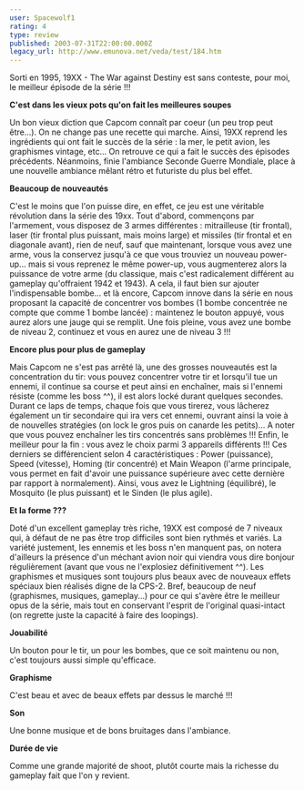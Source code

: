 ```yaml
---
user: Spacewolf1
rating: 4
type: review
published: 2003-07-31T22:00:00.000Z
legacy_url: http://www.emunova.net/veda/test/184.htm
---
```

Sorti en 1995, 19XX - The War against Destiny est sans conteste, pour moi, le meilleur épisode de la série !!!  

  

**C'est dans les vieux pots qu'on fait les meilleures soupes**  

Un bon vieux diction que Capcom connaît par coeur (un peu trop peut être...). On ne change pas une recette qui marche. Ainsi, 19XX reprend les ingrédients qui ont fait le succès de la série : la mer, le petit avion, les graphismes vintage, etc... On retrouve ce qui a fait le succès des épisodes précédents. Néanmoins, finie l'ambiance Seconde Guerre Mondiale, place à une nouvelle ambiance mêlant rétro et futuriste du plus bel effet.  

  

**Beaucoup de nouveautés**  

C'est le moins que l'on puisse dire, en effet, ce jeu est une véritable révolution dans la série des 19xx. Tout d'abord, commençons par l'armement, vous disposez de 3 armes différentes : mitrailleuse (tir frontal), laser (tir frontal plus puissant, mais moins large) et missiles (tir frontal et en diagonale avant), rien de neuf, sauf que maintenant, lorsque vous avez une arme, vous la conservez jusqu'à ce que vous trouviez un nouveau power-up... mais si vous reprenez le même power-up, vous augmenterez alors la puissance de votre arme (du classique, mais c'est radicalement différent au gameplay qu'offraient 1942 et 1943). A cela, il faut bien sur ajouter l'indispensable bombe... et là encore, Capcom innove dans la série en nous proposant la capacité de concentrer vos bombes (1 bombe concentrée ne compte que comme 1 bombe lancée) : maintenez le bouton appuyé, vous aurez alors une jauge qui se remplit. Une fois pleine, vous avez une bombe de niveau 2, continuez et vous en aurez une de niveau 3 !!!  

  

**Encore plus pour plus de gameplay**  

Mais Capcom ne s'est pas arrêté là, une des grosses nouveautés est la concentration du tir: vous pouvez concentrer votre tir et lorsqu'il tue un ennemi, il continue sa course et peut ainsi en enchaîner, mais si l'ennemi résiste (comme les boss ^^), il est alors locké durant quelques secondes. Durant ce laps de temps, chaque fois que vous tirerez, vous lâcherez également un tir secondaire qui ira vers cet ennemi, ouvrant ainsi la voie à de nouvelles stratégies (on lock le gros puis on canarde les petits)... A noter que vous pouvez enchaîner les tirs concentrés sans problèmes !!! Enfin, le meilleur pour la fin : vous avez le choix parmi 3 appareils différents !!! Ces derniers se différencient selon 4 caractéristiques : Power (puissance), Speed (vitesse), Homing (tir concentré) et Main Weapon (l'arme principale, vous permet en fait d'avoir une puissance supérieure avec cette dernière par rapport à normalement). Ainsi, vous avez le Lightning (équilibré), le Mosquito (le plus puissant) et le Sinden (le plus agile).  

  

**Et la forme ???**  

Doté d'un excellent gameplay très riche, 19XX est composé de 7 niveaux qui, à défaut de ne pas être trop difficiles sont bien rythmés et variés. La variété justement, les ennemis et les boss n'en manquent pas, on notera d'ailleurs la présence d'un méchant avion noir qui viendra vous dire bonjour régulièrement (avant que vous ne l'explosiez définitivement ^^). Les graphismes et musiques sont toujours plus beaux avec de nouveaux effets spéciaux bien réalisés digne de la CPS-2\. Bref, beaucoup de neuf (graphismes, musiques, gameplay...) pour ce qui s'avère être le meilleur opus de la série, mais tout en conservant l'esprit de l'original quasi-intact (on regrette juste la capacité à faire des loopings).  

  

  

**Jouabilité**  

Un bouton pour le tir, un pour les bombes, que ce soit maintenu ou non, c'est toujours aussi simple qu'efficace.  

**Graphisme**  

C'est beau et avec de beaux effets par dessus le marché !!!  

**Son**  

Une bonne musique et de bons bruitages dans l'ambiance.  

**Durée de vie**  

Comme une grande majorité de shoot, plutôt courte mais la richesse du gameplay fait que l'on y revient.